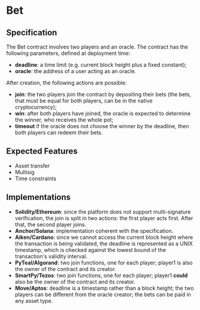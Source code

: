 # Bet

## Specification

The Bet contract involves two players and an oracle. The contract has the following parameters, defined at deployment time:
- **deadline**: a time limit (e.g. current block height plus a fixed constant); 
- **oracle**: the address of a user acting as an oracle.

After creation, the following actions are possible: 
- **join**: the two players join the contract by depositing their bets (the bets, that must be equal for both players, can be in the native cryptocurrency);
- **win**: after both players have joined, the oracle is expected to determine the winner, who receives the whole pot;
- **timeout** if the oracle does not choose the winner by the deadline, then both players can redeem their bets.

## Expected Features

- Asset transfer
- Multisig
- Time constraints

## Implementations

- **Solidity/Ethereum**: since the platform does not support multi-signature verification, the join is split in two actions: the first player acts first. After that, the second player joins.
- **Anchor/Solana**: implementation coherent with the specification.
- **Aiken/Cardano**: since we cannot access the current block height where the transaction is being validated, the deadline is represented as a UNIX timestamp, which is checked against the lowest bound of the transaction's validity interval.
- **PyTeal/Algorand**: two join functions, one for each player; player1 is also the owner of the contract and its creator.
- **SmartPy/Tezos**: two join functions, one for each player; player1 **could** also be the owner of the contract and its creator.
- **Move/Aptos**: deadline is a timestamp rather than a block height; the two players can be different from the oracle creator; the bets can be paid in any asset type.
